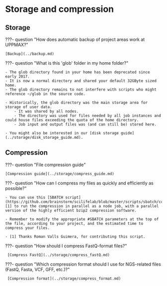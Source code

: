 # Storage and compression

## Storage
???- question "How does automatic backup of project areas work at UPPMAX?"

    [Backup](../backup.md)
    
???- question "What is this 'glob' folder in my home folder?"

    - The glob directory found in your home has been deprecated since early 2017. 
    - It is now a normal directory and shared your default 32GByte sized home. 
    - The glob directory remains to not interfere with scripts who might reference ~/glob in the source code.

    - Historically, the glob directory was the main storage area for storage of user data. 
        - It was shared by all nodes. 
        - The directory was used for files needed by all job instances and could house files exceeding the quota of the home directory. 
        - Job input and output files was (and can still be) stored here.

    - You might also be interested in our [disk storage guide](../storage/disk_storage_guide.md).


## Compression
???- question "File compression guide"

    [Compression guide](../storage/compress_guide.md)

???- question "How can I compress my files as quickly and efficiently as possible?"

    - You can use this [SBATCH script](https://github.com/brainstorm/scilifelab/blob/master/scripts/sbatch/compress_pbzip2.sh) [1] to run the compression in parallel as a node job, with a parallel version of the highly efficient bzip2 compression software.

    - Remember to modify the appropriate #SBATCH parameters at the top of the file, according to your project, and the estimated time to compress your files.

    - [1] Thanks Roman Valls Guimera, for contributing this script.

???- question "How should I compress FastQ-format files?"

     [Compress FastQ](../storage/compress_fastQ.md)

???- question "Which compression format should I use for NGS-related files (FastQ, Fasta, VCF, GFF, etc.)?"

     [Compression format](../storage/compress_format.md)

